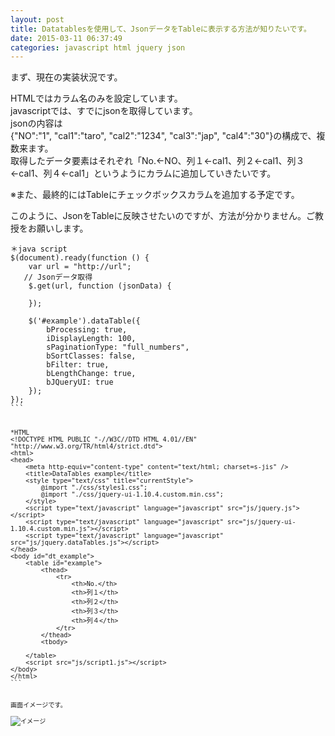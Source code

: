 ```yaml
---
layout: post
title: Datatablesを使用して、JsonデータをTableに表示する方法が知りたいです。
date: 2015-03-11 06:37:49
categories: javascript html jquery json
---
```

<p>まず、現在の実装状況です。</p>

<p>HTMLではカラム名のみを設定しています。<br>
javascriptでは、すでにjsonを取得しています。<br>
jsonの内容は<br>
{"NO":"1", "cal1":"taro", "cal2":"1234", "cal3":"jap", "cal4":"30"}の構成で、複数来ます。<br>
取得したデータ要素はそれぞれ「No.←NO、列１←cal1、列２←cal1、列３←cal1、列４←cal1」というようにカラムに追加していきたいです。</p>

<p>※また、最終的にはTableにチェックボックスカラムを追加する予定です。</p>

<p>このように、JsonをTableに反映させたいのですが、方法が分かりません。ご教授をお願いします。</p>



<pre class="lang-js prettyprint-override"><code>＊java script
$(document).ready(function () {
    var url = "http://url";
   // Jsonデータ取得
    $.get(url, function (jsonData) {

    });

    $('#example').dataTable({
        bProcessing: true,
        iDisplayLength: 100,
        sPaginationType: "full_numbers",
        bSortClasses: false,
        bFilter: true,
        bLengthChange: true,
        bJQueryUI: true
    });
});
```

<pre class="lang-html prettyprint-override"><code>*HTML
&lt;!DOCTYPE HTML PUBLIC "-//W3C//DTD HTML 4.01//EN" "http://www.w3.org/TR/html4/strict.dtd"&gt;
&lt;html&gt;
&lt;head&gt;
    &lt;meta http-equiv="content-type" content="text/html; charset=s-jis" /&gt;
    &lt;title&gt;DataTables example&lt;/title&gt;
    &lt;style type="text/css" title="currentStyle"&gt;
        @import "./css/styles1.css";
        @import "./css/jquery-ui-1.10.4.custom.min.css";
    &lt;/style&gt;
    &lt;script type="text/javascript" language="javascript" src="js/jquery.js"&gt;&lt;/script&gt;
    &lt;script type="text/javascript" language="javascript" src="js/jquery-ui-1.10.4.custom.min.js"&gt;&lt;/script&gt;
    &lt;script type="text/javascript" language="javascript" src="js/jquery.dataTables.js"&gt;&lt;/script&gt;
&lt;/head&gt;
&lt;body id="dt_example"&gt;
    &lt;table id="example"&gt;
        &lt;thead&gt;
            &lt;tr&gt;
                &lt;th&gt;No.&lt;/th&gt;
                &lt;th&gt;列１&lt;/th&gt;
                &lt;th&gt;列２&lt;/th&gt;
                &lt;th&gt;列３&lt;/th&gt;
                &lt;th&gt;列４&lt;/th&gt;
            &lt;/tr&gt;
        &lt;/thead&gt;
        &lt;tbody&gt;

    &lt;/table&gt;
    &lt;script src="js/script1.js"&gt;&lt;/script&gt;
&lt;/body&gt;
&lt;/html&gt;
```

<p>画面イメージです。<br>
<img src="https://i.stack.imgur.com/dvVC9.png" alt="イメージ"></p>
